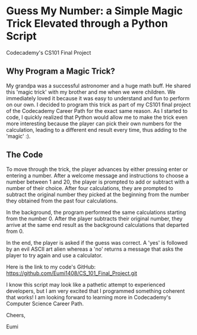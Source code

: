 # Guess My Number: a Simple Magic Trick Elevated through a Python Script
Codecademy's CS101 Final Project

## Why Program a Magic Trick?
My grandpa was a successful astronomer and a huge math buff. He shared this 'magic trick' with my brother and me when we were children. We immediately loved it because it was easy to understand and fun to perform on our own. I decided to program this trick as part of my CS101 final project of the Codecademy Career Path for the exact same reason. As I started to code, I quickly realized that Python would allow me to make the trick even more interesting because the player can pick their own numbers for the calculation, leading to a different end result every time, thus adding to the 'magic' :).

## The Code
To move through the trick, the player advances by either pressing enter or entering a number. After a welcome message and instructions to choose a number between 1 and 20, the player is prompted to add or subtract with a number of their choice. After four calculations, they are prompted to subtract the original number they picked at the beginning from the number they obtained from the past four calculations. 

In the background, the program performed the same calculations starting from the number 0. After the player subtracts their original number, they arrive at the same end result as the background calculations that departed from 0.

In the end, the player is asked if the guess was correct. A 'yes' is followed by an evil ASCII art alien whereas a 'no' returns a message that asks the player to try again and use a calculator.

Here is the link to my code's GitHub: https://github.com/Eumi1408/CS_101_Final_Project.git

I know this script may look like a pathetic attempt to experienced developers, but I am very excited that I programmed something coherent that works! I am looking forward to learning more in Codecademy's Computer Science Career Path.

Cheers,

Eumi


